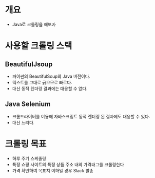 # 개요

- Java로 크롤링을 해보자

# 사용할 크롤링 스택

## BeautifulJsoup

- 파이썬의 BeautifulSoup의 Java 버전이다.
- 텍스트를 그대로 긁으므로 빠르다.
- 대신 동적 렌더링 결과에는 대응할 수 없다.

## Java Selenium

- 크롬드라이버를 이용해 자바스크립트 동적 렌더링 된 결과에도 대응할 수 있다.
- 대신 느리다.

# 크롤링 목표

- 하루 주기 스케줄링
- 특정 쇼핑 사이트의 특정 상품 주소 내의 가격태그를 크롤링한다
- 가격 확인하여 목표치 이하일 경우 Slack 발송